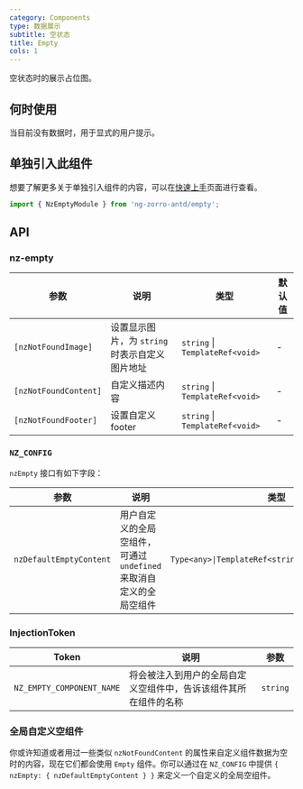 ```yaml
---
category: Components
type: 数据展示
subtitle: 空状态
title: Empty
cols: 1
---
```


空状态时的展示占位图。

## 何时使用

当目前没有数据时，用于显式的用户提示。

## 单独引入此组件

想要了解更多关于单独引入组件的内容，可以在[快速上手](/docs/getting-started/zh#单独引入某个组件)页面进行查看。

```ts
import { NzEmptyModule } from 'ng-zorro-antd/empty';
```

## API

### nz-empty

| 参数 | 说明 | 类型 | 默认值 |
| -------- | ----------- | ---- | ------- |
| `[nzNotFoundImage]` | 设置显示图片，为 `string` 时表示自定义图片地址 | `string`  \|  `TemplateRef<void>` | - |
| `[nzNotFoundContent]` | 自定义描述内容 | `string`  \|  `TemplateRef<void>` | - |
| `[nzNotFoundFooter]` | 设置自定义 footer | `string`  \|  `TemplateRef<void>` | - |

### `NZ_CONFIG`

`nzEmpty` 接口有如下字段：

| 参数 | 说明 | 类型 |
| ----- | --- | ---- |
| `nzDefaultEmptyContent` | 用户自定义的全局空组件，可通过 `undefined` 来取消自定义的全局空组件 | `Type<any>\|TemplateRef<string>\|string\|undefined` |

### InjectionToken

| Token | 说明 | 参数 |
| ----- | --- | ---- |
| `NZ_EMPTY_COMPONENT_NAME` | 将会被注入到用户的全局自定义空组件中，告诉该组件其所在组件的名称 | `string` |

### 全局自定义空组件

你或许知道或者用过一些类似 `nzNotFoundContent` 的属性来自定义组件数据为空时的内容，现在它们都会使用 `Empty` 组件。你可以通过在 `NZ_CONFIG` 中提供 `{ nzEmpty: { nzDefaultEmptyContent } }` 来定义一个自定义的全局空组件。

